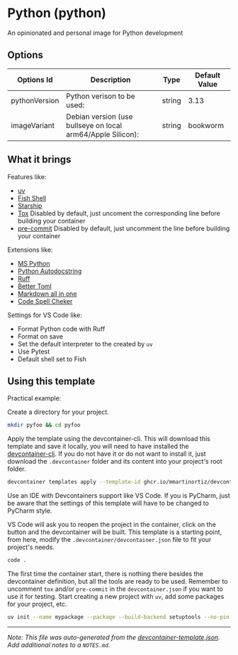 
# Python (python)

An opinionated and personal image for Python development

## Options

| Options Id | Description | Type | Default Value |
|-----|-----|-----|-----|
| pythonVersion | Python verison to be used: | string | 3.13 |
| imageVariant | Debian version (use bullseye on local arm64/Apple Silicon): | string | bookworm |

## What it brings

Features like:

- [uv](https://docs.astral.sh/)
- [Fish Shell](https://fishshell.com/)
- [Starship](https://starship.rs/)
- [Tox](https://tox.wiki/en/4.24.1/) Disabled by default, just uncoment the corresponding line before building your container
- [pre-commit](https://pre-commit.com/) Disabled by default, just uncomment the line before building your container

Extensions like:

- [MS Python](https://marketplace.visualstudio.com/items?itemName=ms-python.python)
- [Python Autodocstring](https://marketplace.visualstudio.com/items?itemName=njpwerner.autodocstring)
- [Ruff](https://marketplace.visualstudio.com/items?itemName=charliermarsh.ruff)
- [Better Toml](https://marketplace.visualstudio.com/items?itemName=tamasfe.even-better-toml)
- [Markdown all in one](https://marketplace.visualstudio.com/items?itemName=yzhang.markdown-all-in-one)
- [Code Spell Cheker](https://marketplace.visualstudio.com/items?itemName=streetsidesoftware.code-spell-checker)

Settings for VS Code like:

- Format Python code with Ruff
- Format on save
- Set the default interpreter to the created by `uv`
- Use Pytest
- Default shell set to Fish

## Using this template

Practical example:

Create a directory for your project.

```bash
mkdir pyfoo && cd pyfoo
```

Apply the template using the devcontainer-cli. This will download this template and save it locally, you will need to have installed the [devcontainer-cli](https://github.com/devcontainers/cli). If you do not have it or do not want to install it, just download the `.devcontainer` folder and its content into your project's root folder.

```bash
devcontainer templates apply --template-id ghcr.io/mmartinortiz/devcontainer-templates/python
```

Use an IDE with Devcontainers support like VS Code. If you is PyCharm, just be aware that the settings of this template will have to be changed to PyCharm style.

VS Code will ask you to reopen the project in the container, click on the button and the devcontainer will be built. This template is a starting point, from here, modify the `.devcontainer/devcontainer.json` file to fit your project's needs.

```bash
code .
```

The first time the container start, there is nothing there besides the devcontainer definition, but all the tools are ready to be used. Remember to uncomment `tox` and/or `pre-commit` in the `devcontainer.json` if you want to use it for testing. Start creating a new project with `uv`, add some packages for your project, etc.

```bash
uv init --name mypackage --package --build-backend setuptools --no-pin-python --vcs git
```


---

_Note: This file was auto-generated from the [devcontainer-template.json](https://github.com/mmartinortiz/devcontainer-templates/blob/main/src/python/devcontainer-template.json).  Add additional notes to a `NOTES.md`._
